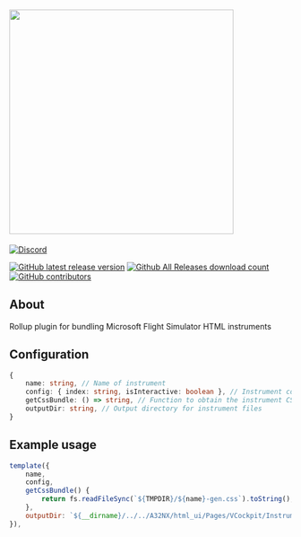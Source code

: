 # <img src="https://raw.githubusercontent.com/flybywiresim/fbw-branding/master/svg/FBW-Logo.svg" placeholder="FlyByWire" width="400"/>


[![Discord](https://img.shields.io/discord/738864299392630914.svg?label=&logo=discord&logoColor=ffffff&color=7389D8&labelColor=6A7EC2)](https://discord.gg/UjzuHMU)

[![GitHub latest release version](https://img.shields.io/github/v/release/flybywiresim/rollup-plugin-msfs.svg?style=flat)](https://github.com/flybywiresim/a32nx/releases/latest)
[![Github All Releases download count](https://img.shields.io/github/downloads/flybywiresim/rollup-plugin-msfs/total.svg?style=flat)](https://github.com/flybywiresim/a32nx/releases/latest)
[![GitHub contributors](https://img.shields.io/github/contributors/flybywiresim/rollup-plugin-msfs.svg?style=flat)](https://github.com/flybywiresim/a32nx/graphs/contributors)

## About

Rollup plugin for bundling Microsoft Flight Simulator HTML instruments

## Configuration

```ts
{
    name: string, // Name of instrument
    config: { index: string, isInteractive: boolean }, // Instrument configuration
    getCssBundle: () => string, // Function to obtain the instrument CSS bundle contents
    outputDir: string, // Output directory for instrument files
}
```

## Example usage

```js
template({
    name,
    config,
    getCssBundle() {
        return fs.readFileSync(`${TMPDIR}/${name}-gen.css`).toString();
    },
    outputDir: `${__dirname}/../../A32NX/html_ui/Pages/VCockpit/Instruments/generated`,
}),
```
